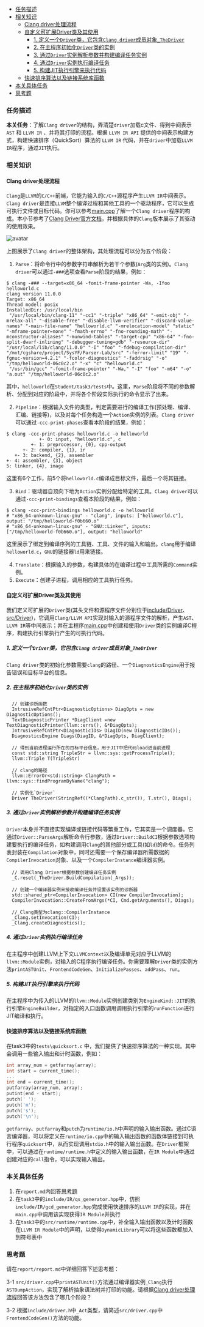 - [任务描述](#任务描述)
- [相关知识](#相关知识)
  - [Clang driver处理流程](#clang-driver处理流程)
  - [自定义可扩展Driver类及其使用](#自定义可扩展driver类及其使用)
    - [1. 定义一个`Driver`类，它包含`Clang driver`成员对象`_TheDriver`](#1-定义一个driver类它包含clang-driver成员对象_thedriver)
    - [2. 在主程序初始化`Driver`类的实例](#2-在主程序初始化driver类的实例)
    - [3. 通过`Driver`实例解析参数并构建编译任务实例](#3-通过driver实例解析参数并构建编译任务实例)
    - [4. 通过`Driver`实例执行编译任务](#4-通过driver实例执行编译任务)
    - [5. 构建JIT执行引擎来执行代码](#5-构建jit执行引擎来执行代码)
  - [快速排序算法以及链接系统库函数](#快速排序算法以及链接系统库函数)
- [本关具体任务](#本关具体任务)
- [思考题](#思考题)

### 任务描述

**本关任务**：了解`Clang driver`的结构，弄清楚`driver`加载c文件、得到中间表示 `AST` 和 `LLVM IR` 、并将其打印的流程。根据 `LLVM IR API` 提供的中间表示构建方式，构建快速排序（QuickSort）算法的 `LLVM IR` 代码，并在`driver`中加载`LLVM IR`程序，通过`JIT`执行。


### 相关知识

#### Clang driver处理流程

`Clang`是`LLVM`的`C/C++`前端，它能为输入的`C/C++`源程序产生`LLVM IR`中间表示。`Clang driver`是连接`LLVM`整个编译过程和其他工具的一个驱动程序，它可以生成可执行文件或目标代码。你可以参考[main.cpp](../Student/task3/main.cpp)了解一个`Clang driver`程序的构成。本小节参考了[Clang Driver官方文档](https://releases.llvm.org/11.0.0/tools/clang/docs/DriverInternals.html)，并根据具体的`Clang`版本展示了其驱动的使用效果。

![avatar](figs/DriverArchitecture.png)

上图展示了`Clang driver`的整体架构，其处理流程可以分为五个阶段：

1. `Parse`：将命令行中的参数字符串解析为若干个参数(`Arg`类的实例)。`Clang driver`可以通过`-###`选项查看`Parse`阶段的结果，例如：

```
$ clang -### --target=x86_64 -fomit-frame-pointer -Wa, -Ifoo helloworld.c
clang version 11.0.0
Target: x86_64
Thread model: posix
InstalledDir: /usr/local/bin
 "/usr/local/bin/clang-11" "-cc1" "-triple" "x86_64" "-emit-obj" "-mrelax-all" "-disable-free" "-disable-llvm-verifier" "-discard-value-names" "-main-file-name" "helloworld.c" "-mrelocation-model" "static" "-mframe-pointer=none" "-fmath-errno" "-fno-rounding-math" "-mconstructor-aliases" "-munwind-tables" "-target-cpu" "x86-64" "-fno-split-dwarf-inlining" "-debugger-tuning=gdb" "-resource-dir" "/usr/local/lib/clang/11.0.0" "-I" "foo" "-fdebug-compilation-dir" "/mnt/cgshare/project/SysYF/Parser-Lab/src" "-ferror-limit" "19" "-fgnuc-version=4.2.1" "-fcolor-diagnostics" "-faddrsig" "-o" "/tmp/helloworld-06c0c2.o" "-x" "c" "helloworld.c"
 "/usr/bin/gcc" "-fomit-frame-pointer" "-Wa," "-I" "foo" "-m64" "-o" "a.out" "/tmp/helloworld-06c0c2.o"
```
其中，`helloworld`在`Student/task3/tests`中。这里，`Parse`阶段将不同的参数解析、分配到对应的阶段中，并将各个阶段实际执行的命令显示了出来。

2. `Pipeline`：根据输入文件的类型，判定需要进行的编译工作(预处理、编译、汇编、链接等)，以及对每个任务构造一个`Action`实例的列表。`Clang driver`可以通过`-ccc-print-phases`查看本阶段的结果，例如：

```
$ clang -ccc-print-phases helloworld.c -o helloworld
            +- 0: input, "helloworld.c", c
         +- 1: preprocessor, {0}, cpp-output
      +- 2: compiler, {1}, ir
   +- 3: backend, {2}, assembler
+- 4: assembler, {3}, object
5: linker, {4}, image
```

这里有6个工作，前5个将`helloworld.c`编译成目标文件，最后一个将其链接。

3. `Bind`：驱动器自顶向下地为`Action`实例分配给特定的工具。`Clang driver`可以通过`-ccc-print-bindings`查看本阶段的结果，例如：

```
$ clang -ccc-print-bindings helloworld.c -o helloworld
# "x86_64-unknown-linux-gnu" - "clang", inputs: ["helloworld.c"], output: "/tmp/helloworld-f0b660.o"
# "x86_64-unknown-linux-gnu" - "GNU::Linker", inputs: ["/tmp/helloworld-f0b660.o"], output: "helloworld"
```

这里展示了绑定到编译序列的工具链、工具、文件的输入和输出。`clang`用于编译`helloworld.c`，`GNU`的链接器`ld`用来链接。

4. `Translate`：根据输入的参数，构建具体的在编译过程中工具所需的`Command`实例。
5. `Execute`：创建子进程，调用相应的工具执行任务。

#### 自定义可扩展Driver类及其使用

我们定义可扩展的`Driver`类(其头文件和源程序文件分别位于[include/Driver](../Student/task3/include/Driver)、[src/Driver](../Student/task3/src/Driver))，它调用`Clang/LLVM API`实现对输入的源程序文件的解析，产生`AST`、`LLVM IR`等中间表示；并在主程序[main.cpp](../Student/task3/main.cpp)中创建和使用`Driver`类的实例编译C程序，构建执行引擎执行产生的可执行代码。

##### 1. 定义一个`Driver`类，它包含`Clang driver`成员对象`_TheDriver`
`Clang driver`类的初始化参数需要`clang`的路径、一个`DiagnosticsEngine`用于报告错误和目标平台的信息。

##### 2. 在主程序初始化`Driver`类的实例
```
  // 创建诊断函数
  IntrusiveRefCntPtr<DiagnosticOptions> DiagOpts = new DiagnosticOptions();
  TextDiagnosticPrinter *DiagClient =new TextDiagnosticPrinter(llvm::errs(), &*DiagOpts);
  IntrusiveRefCntPtr<DiagnosticIDs> DiagID(new DiagnosticIDs());
  DiagnosticsEngine Diags(DiagID, &*DiagOpts, DiagClient);

  // 得到当前进程运行所在的目标平台信息，用于JIT中把代码load进当前进程
  const std::string TripleStr = llvm::sys::getProcessTriple();
  llvm::Triple T(TripleStr)

  // clang的路径
  llvm::ErrorOr<std::string> ClangPath = llvm::sys::findProgramByName("clang");

  // 实例化`Driver`
  Driver TheDriver(StringRef((*ClangPath).c_str()), T.str(), Diags);
```
##### 3. 通过`Driver`实例解析参数并构建编译任务实例
`Driver`本身并不直接实现编译或链接代码等繁重工作，它其实是一个调度器。它通过`Driver::ParseArgs`解析命令行参数，通过`Driver::BuildCI`根据参数选项构建要执行的编译任务，如构建调用`Clang`的其他部分或工具(如`ld`)的命令。任务列表封装在`Compilation`对象中，同时还需要一个保存编译器所需数据的`CompilerInvocation`对象、以及一个`CompilerInstance`编译器实例。

```
  // 调用Clang Driver根据参数创建编译任务实例
  _C.reset(_TheDriver.BuildCompilation(_Args));

  // 创建一个编译器实例来接收编译任务并设置该实例的诊断器
  std::shared_ptr<CompilerInvocation> CI(new CompilerInvocation);
  CompilerInvocation::CreateFromArgs(*CI, Cmd.getArguments(), Diags);

  //_Clang类型为clang::CompilerInstance
  _Clang.setInvocation(CI);
  _Clang.createDiagnostics();
```
##### 4. 通过`Driver`实例执行编译任务
在主程序中创建LLVM上下文`LLVMContext`以及编译单元对应于LLVM的`llvm::Module`实例，对输入的C程序执行编译任务。你需要理解`Driver`类的实例方法`printASTUnit`、`FrontendCodeGen`、`InitializePasses`、`addPass`、`run`。

##### 5. 构建JIT执行引擎来执行代码
在主程序中为传入的LLVM的`llvm::Module`实例创建类别为`EngineKind::JIT`的执行引擎`EngineBuilder`，对指定的入口函数调用调用执行引擎的`runFunction`进行JIT编译和执行。

#### 快速排序算法以及链接系统库函数

在task3中的`tests\quicksort.c` 中，我们提供了快速排序算法的一种实现。其中会调用一些输入输出和计时函数，例如：

```c
int array_num = getfarray(array);
int start = current_time();
...
int end = current_time();
putfarray(array_num, array);
putint(end - start);
putch(' ');
putch('m');
putch('s');
putch('\n');
```

`getfarray`、`putfarray`和`putch`为`runtime/io.h`中声明的输入输出函数。通过C语言编译器，可以将定义在`runtime/io.cpp`中的输入输出函数的函数体链接到可执行程序`quicksort`中，从而实现调用`stdio.h`中的输入输出函数。在`Driver`框架中，可以通过在`runtime/runtime.h`中定义的输入输出函数，在`IR Module`中通过创建对应的`call`指令，可以实现输入输出。

### 本关具体任务

1. 在`report.md`内回答[思考题](#思考题) 
2. 在`task3`中的`include/IR/qs_generator.hpp`中，仿照`include/IR/gcd_generator.hpp`完成使用快速排序的`LLVM IR`的实现，并在`main.cpp`中调用该实现获得`IR Module`并执行
3. 在`task3`中的`src/runtime/runtime.cpp`中，补全输入输出函数以及计时函数在`LLVM IR Module`中的声明，以使得`DynamicLibrary`可以将这些函数都加入到符号表中

### 思考题

请在`report/report.md`中详细回答下述思考题：

3-1 `src/driver.cpp`中`printASTUnit()`方法通过编译器实例`_Clang`执行`ASTDumpAction`，实现了解析抽象语法树并打印的功能。请根据[Clang&#32;driver处理流程](#相关知识)回答该方法包含了哪几个阶段？

3-2 根据`include/driver.h`中`_Act`类型，请简述`src/driver.cpp`中`FrontendCodeGen()`方法的功能。